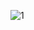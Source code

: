 ![1](https://github.com/Elkelany84/Provider_Ecommerce_Firebase_Admin/assets/74449997/4ecc4a3b-8ba9-4cd6-aa83-a15e3570200b)
